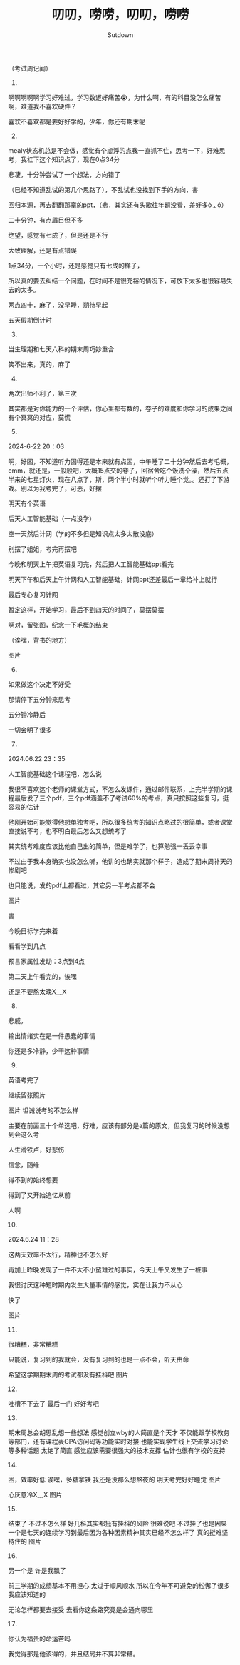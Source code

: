﻿---
layout:       post
title:        "叨叨，唠唠，叨叨，唠唠"
author:       "Sutdown"
header-style: text
catalog:      true
tags:
    - Blog
---

（考试周记闻）

1.

啊啊啊啊啊学习好难过，学习数逻好痛苦😭，为什么啊，有的科目没怎么痛苦啊，难道我不喜欢硬件？



喜欢不喜欢都是要好好学的，少年，你还有期末呢



2.

mealy状态机总是不会做，感觉有个虚浮的点我一直抓不住，思考一下，好难思考，我杠下这个知识点了，现在0点34分



悲凄，十分钟尝试了一个想法，方向错了

（已经不知道乱试的第几个思路了），不乱试也没找到下手的方向，害



回归本源，再去翻翻那章的ppt，（悲，其实还有头歌往年题没看，差好多òᆺó）



二十分钟，有点眉目但不多



绝望，感觉有七成了，但是还是不行



大致理解，还是有点错误



1点34分，一个小时，还是感觉只有七成的样子，



所以真的要去纠结一个问题，在时间不是很充裕的情况下，可放下太多也很容易失去的太多。


两点四十，麻了，没早睡，期待早起



五天假期倒计时



3.

当生理期和七天六科的期末周巧妙重合

笑不出来，真的，麻了



4.

两次出师不利了，第三次

其实都是对你能力的一个评估，你心里都有数的，卷子的难度和你学习的成果之间有个冥冥的对应，莫慌



5.   

2024-6-22  20：03

啊，好困，不知道听力困得还是本来就有点困，中午睡了二十分钟然后去考毛概，emm，就还是，一般般吧，大概15点交的卷子，回宿舍吃个饭洗个澡，然后五点半来的七星灯火，现在八点了，斯，两个半小时就听个听力睡个觉。。还打了下游戏。别以为我考完了，可恶，好摆



明天有个英语



后天人工智能基础（一点没学）



空一天然后计网（学的不多但是知识点太多太散没底）



别摆了姐姐，考完再摆吧



今晚和明天上午把英语复习完，然后把人工智能基础ppt看完



明天下午和后天上午计网和人工智能基础，计网ppt还差最后一章给补上就行



最后专心复习计网



暂定这样，开始学习，最后不到四天的时间了，莫摆莫摆



啊对，留张图，纪念一下毛概的结束

（诶嘿，背书的地方）

图片


6.

如果做这个决定不好受

那请停下五分钟来思考

五分钟冷静后

一切会明了很多



7.

2024.06.22  23：35

人工智能基础这个课程吧，怎么说

我很不喜欢这个老师的课堂方式，不怎么发课件，通过邮件联系，上完半学期的课程最后发了三个pdf，三个pdf涵盖不了考试60%的考点，真只按照这些复习，挺容易的估计



他刚开始可能觉得他想单独考吧，所以很多统考的知识点略过的很简单，或者课堂直接说不考，也不明白最后怎么又想统考了

其实统考难度应该比他自己出的简单，但是难学了，也算勉强一丢丢幸事



不过由于我本身确实也没怎么听，他讲的也确实就那个样子，造成了期末周补天的惨剧吧

也只能说，发的pdf上都看过，其它另一半考点都不会


图片


害

今晚目标学完来着

看看学到几点



预言家属性发动：3点到4点



第二天上午看完的，诶嘿

还是不要熬太晚X﹏X



8.

悲戚，

输出情绪实在是一件愚蠢的事情

你还是多冷静，少干这种事情



9.

英语考完了

继续留张照片

图片
坦诚说考的不怎么样

主要在前面三十个单选吧，好难，应该有部分是a篇的原文，但我复习的时候没想到会这么考



人生滑铁卢，好悲伤



信念，随缘



得不到的始终想要

得到了又开始追忆从前

人啊



10.

2024.6.24  11：28

这两天效率不太行，精神也不怎么好

再加上昨晚发现了一件不大不小蛮难过的事实，今天上午又发生了一桩事



我很讨厌这种短时期内发生大量事情的感觉，实在让我力不从心



快了

图片

11.
很糟糕，非常糟糕

只能说，复习到的我就会，没有复习到的也是一点不会，听天由命

希望这学期期末周的考试都没有挂科吧
图片

12.
吐槽不下去了
最后一门
好好考吧

13.
期末周总会胡思乱想一些想法
感觉创立wby的人简直是个天才
不仅能跟学校教务等部门，还有课程表GPA访问码等功能实时对接
也能实现学生线上交流学习讨论等多种话题
太绝了简直
感觉应该需要很强大的技术支撑
估计也很有学校的支持

14.
困，效率好低
诶嘿，多糖拿铁
我还是没那么想熬夜的
明天考完好好睡觉
图片

心灰意冷X﹏X
图片

15.
结束了
不过不怎么样
好几科其实都挺有挂科的风险
很难说吧
不过挂了也是因果
一个是七天的连续学习到最后因为各种因素精神其实已经不怎么样了
真的挺难坚持住的
图片

16.
另一个是
许是我飘了

前三学期的成绩基本不用担心
太过于顺风顺水
所以在今年不可避免的松懈了很多
我应该知道的

无论怎样都要去接受
去看你这条路究竟是会通向哪里

17.
你认为福贵的命运苦吗

我觉得那是他该得的，并且结局并不算非常糟。